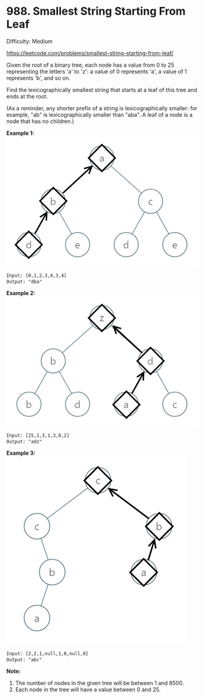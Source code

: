 # 988. Smallest String Starting From Leaf

Difficulty: Medium

https://leetcode.com/problems/smallest-string-starting-from-leaf/

Given the root of a binary tree, each node has a value from 0 to 25 representing the letters 'a' to 'z': a value of 0 represents 'a', a value of 1 represents 'b', and so on.

Find the lexicographically smallest string that starts at a leaf of this tree and ends at the root.

(As a reminder, any shorter prefix of a string is lexicographically smaller: for example, "ab" is lexicographically smaller than "aba".  A leaf of a node is a node that has no children.)

**Example 1:**  
![ex1](tree1.png)
```
Input: [0,1,2,3,4,3,4]
Output: "dba"
```

**Example 2:**  
![ex2](tree2.png)
```
Input: [25,1,3,1,3,0,2]
Output: "adz"
```

**Example 3:**  
![ex3](tree3.png)
```
Input: [2,2,1,null,1,0,null,0]
Output: "abc"
```

**Note:**

1. The number of nodes in the given tree will be between 1 and 8500.
2. Each node in the tree will have a value between 0 and 25.
